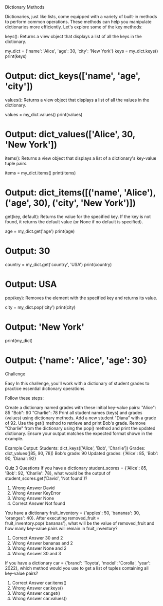 Dictionary Methods

Dictionaries, just like lists, come equipped with a variety of built-in methods to perform common operations. These methods can help you manipulate dictionaries more efficiently. Let's explore some of the key methods:

keys(): Returns a view object that displays a list of all the keys in the dictionary.

my_dict = {'name': 'Alice', 'age': 30, 'city': 'New York'}
keys = my_dict.keys()
print(keys)
# Output: dict_keys(['name', 'age', 'city'])
values(): Returns a view object that displays a list of all the values in the dictionary.

values = my_dict.values()
print(values)
# Output: dict_values(['Alice', 30, 'New York'])
items(): Returns a view object that displays a list of a dictionary's key-value tuple pairs.

items = my_dict.items()
print(items)
# Output: dict_items([('name', 'Alice'), ('age', 30), ('city', 'New York')])
get(key, default): Returns the value for the specified key. If the key is not found, it returns the default value (or None if no default is specified).

age = my_dict.get('age')
print(age)
# Output: 30

country = my_dict.get('country', 'USA')
print(country)
# Output: USA
pop(key): Removes the element with the specified key and returns its value.

city = my_dict.pop('city')
print(city)
# Output: 'New York'
print(my_dict)
# Output: {'name': 'Alice', 'age': 30}

Challenge

Easy
In this challenge, you'll work with a dictionary of student grades to practice essential dictionary operations.

Follow these steps:

Create a dictionary named grades with these initial key-value pairs:
"Alice": 85
"Bob": 90
"Charlie": 78
Print all student names (keys) and grades (values) using dictionary methods.
Add a new student "Diana" with a grade of 92.
Use the get() method to retrieve and print Bob's grade.
Remove "Charlie" from the dictionary using the pop() method and print the updated dictionary.
Ensure your output matches the expected format shown in the example.

Example Output:
Students: dict_keys(['Alice', 'Bob', 'Charlie'])
Grades: dict_values([85, 90, 78])
Bob's grade: 90
Updated grades: {'Alice': 85, 'Bob': 90, 'Diana': 92}

Quiz
3 Questions
If you have a dictionary student_scores = {'Alice': 85, 'Bob': 92, 'Charlie': 78}, what would be the output of student_scores.get('David', 'Not found')?
1. Wrong Answer
David
2. Wrong Answer
KeyError
3. Wrong Answer
None
4. Correct Answer
Not found

You have a dictionary fruit_inventory = {'apples': 50, 'bananas': 30, 'oranges': 40}. After executing removed_fruit = fruit_inventory.pop('bananas'), what will be the value of removed_fruit and how many key-value pairs will remain in fruit_inventory?
1. Correct Answer
30 and 2
2. Wrong Answer
bananas and 2
3. Wrong Answer
None and 2
4. Wrong Answer
30 and 3

If you have a dictionary car = {'brand': 'Toyota', 'model': 'Corolla', 'year': 2022}, which method would you use to get a list of tuples containing all key-value pairs?
1. Correct Answer
car.items()
2. Wrong Answer
car.keys()
3. Wrong Answer
car.get()
4. Wrong Answer
car.values()
